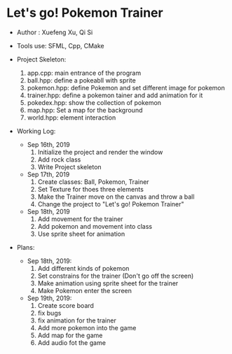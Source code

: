 # Let's go! Pokemon Trainer
* Author : Xuefeng Xu, Qi Si
* Tools use: SFML, Cpp, CMake
* Project Skeleton:
  1. app.cpp: main entrance of the program
  2. ball.hpp: define a pokeabll with sprite
  3. pokemon.hpp: define Pokemon and set different image for pokemon
  4. trainer.hpp: define a pokemon tainer and add animation for it
  5. pokedex.hpp: show the collection of pokemon
  6. map.hpp: Set a map for the background
  7. world.hpp: element interaction

* Working Log:
  * Sep 16th, 2019
    1. Initialize the project and render the window
    2. Add rock class 
    3. Write Project skeleton
  * Sep 17th, 2019
    1. Create classes: Ball, Pokemon, Trainer
    2. Set Texture for thoes three elements
    3. Make the Trainer move on the canvas and throw a ball
    4. Change the project to "Let's go! Pokemon Trainer"
  * Sep 18th, 2019
    1. Add movement for the trainer
    2. Add pokemon and movement into class
    3. Use sprite sheet for animation

* Plans:
  * Sep 18th, 2019:
    1. Add different kinds of pokemon
    2. Set constrains for the trainer (Don't go off the screen)
    3. Make animation using sprite sheet for the trainer
    4. Make Pokemon enter the screen 
  * Sep 19th, 2019:
    1. Create score board
    2. fix bugs
    3. fix animation for the trainer
    4. Add more pokemon into the game
    5. Add map for the game
    6. Add audio fot the game